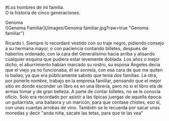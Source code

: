 #Los hombres de mi familia.  
O la historia de cinco generaciones. 
  
Genoma  
![Genoma Familiar](/images/Genoma familiar.jpg?raw=true "Genoma familiar") 
  
  
Ricardo I. Siempre lo recordaré vestido con su traje negro, pidiendo consejo a su hermana mayor, o con paciencia contando billetes, después de haberlos ordenado, con la cara del Generalísimo hacia arriba y alisando cualquier esquina que pudiera estar levemente doblada. Los años o mejor dicho, el aburrimiento habían marcado su rostro, su esposa Ángeles decía que el viejo ya no funcionaba, él se sonreía,  con esa cara de que me quiten lo bailao, ya que era públicamente sabido que tenía dos familias. La otra, por ponerle nombre, trabajo en la empresa familiar, pensando que el mejor sitio en donde esconder un libro es en una librería, pero no si el libro eta de armas tomar y de gran belleza. A parte de contar billetes, no se le conocía oficio. Solo era recordado por asistir a las típicas juergas de aquella época: un guitarrista, una bailaora y un maricón, para que contase chistes, eso sí, con unas cuantas arrobas de vino. También se le recuerda por sacar unas monedas y decir "anda niña, sacate las tetas, para que te las vea"
